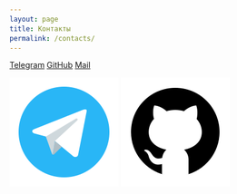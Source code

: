 ```yaml
---
layout: page
title: Контакты
permalink: /contacts/
---
```


[Telegram](https://t.me/etkr4k)
[GitHub](https://github.com/etkr4k)
[Mail](mailto:etkr4k@chillpad.club)

[![](/assets/my-icon/telegram-96.svg)](https://t.me/etkr4k)
[![](/assets/my-icon/github-96.svg)](https://github/etkr4k)

